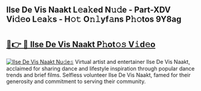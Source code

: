 ## Ilse De Vis Naakt L𝚎a𝚔ed N𝚞𝚍e - Part-XDV Vi𝚍𝚎o L𝚎a𝚔s - H𝚘𝚝 O𝚗𝚕yf𝚊ns P𝚑𝚘tos 9Y8ag

# <h2><a href="http://kf572w.oniu.top/?m=Ilse+De+Vis+Naakt">🔗👉 🔴 Ilse De Vis Naakt P𝚑ot𝚘𝚜 V𝚒d𝚎o</a></h2>

[![Ilse De Vis Naakt Nu𝚍e𝚜](https://i.imgur.com/0qMVB7G.gif)](http://kf572w.oniu.top/?m=Ilse+De+Vis+Naakt)
Virtual artist and entertainer Ilse De Vis Naakt, acclaimed for sharing dance and lifestyle inspiration through popular dance trends and brief films. Selfless volunteer Ilse De Vis Naakt, famed for their generosity and commitment to serving their community.  
